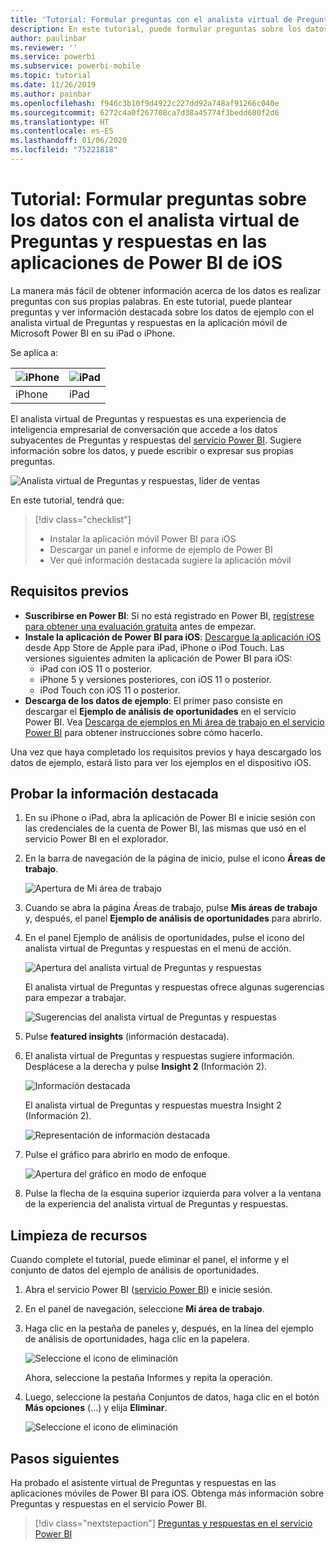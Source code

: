```yaml
---
title: 'Tutorial: Formular preguntas con el analista virtual de Preguntas y respuestas en las aplicaciones de iOS'
description: En este tutorial, puede formular preguntas sobre los datos de ejemplo con sus propias palabras con el analista virtual de Preguntas y respuestas de la aplicación móvil de Power BI del dispositivo iOS.
author: paulinbar
ms.reviewer: ''
ms.service: powerbi
ms.subservice: powerbi-mobile
ms.topic: tutorial
ms.date: 11/26/2019
ms.author: painbar
ms.openlocfilehash: f946c3b10f9d4922c227dd92a748af91266c040e
ms.sourcegitcommit: 6272c4a0f267708ca7d38a45774f3bedd680f2d6
ms.translationtype: HT
ms.contentlocale: es-ES
ms.lasthandoff: 01/06/2020
ms.locfileid: "75221818"
---
```

# <a name="tutorial-ask-questions-about-your-data-with-the-qa-virtual-analyst-in-the-power-bi-ios-apps"></a>Tutorial: Formular preguntas sobre los datos con el analista virtual de Preguntas y respuestas en las aplicaciones de Power BI de iOS

La manera más fácil de obtener información acerca de los datos es realizar preguntas con sus propias palabras. En este tutorial, puede plantear preguntas y ver información destacada sobre los datos de ejemplo con el analista virtual de Preguntas y respuestas en la aplicación móvil de Microsoft Power BI en su iPad o iPhone. 

Se aplica a:

| ![iPhone](./media/tutorial-mobile-apps-ios-qna/iphone-logo-50-px.png) | ![iPad](./media/tutorial-mobile-apps-ios-qna/ipad-logo-50-px.png) |
|:--- |:--- |
| iPhone |iPad |

El analista virtual de Preguntas y respuestas es una experiencia de inteligencia empresarial de conversación que accede a los datos subyacentes de Preguntas y respuestas del [servicio Power BI](https://powerbi.com). Sugiere información sobre los datos, y puede escribir o expresar sus propias preguntas.

![Analista virtual de Preguntas y respuestas, líder de ventas](./media/tutorial-mobile-apps-ios-qna/power-bi-ios-q-n-a-top-sale-intro.png)

En este tutorial, tendrá que:

> [!div class="checklist"]
> * Instalar la aplicación móvil Power BI para iOS
> * Descargar un panel e informe de ejemplo de Power BI
> * Ver qué información destacada sugiere la aplicación móvil

## <a name="prerequisites"></a>Requisitos previos

* **Suscribirse en Power BI**: Si no está registrado en Power BI, [regístrese para obtener una evaluación gratuita](https://app.powerbi.com/signupredirect?pbi_source=web) antes de empezar.
* **Instale la aplicación de Power BI para iOS**: [Descargue la aplicación iOS](https://apps.apple.com/app/microsoft-power-bi/id929738808) desde App Store de Apple para iPad, iPhone o iPod Touch. Las versiones siguientes admiten la aplicación de Power BI para iOS:
  * iPad con iOS 11 o posterior.
  * iPhone 5 y versiones posteriores, con iOS 11 o posterior. 
  * iPod Touch con iOS 11 o posterior.
* **Descarga de los datos de ejemplo**: El primer paso consiste en descargar el **Ejemplo de análisis de oportunidades** en el servicio Power BI. Vea [Descarga de ejemplos en Mi área de trabajo en el servicio Power BI](./mobile-apps-download-samples.md) para obtener instrucciones sobre cómo hacerlo.


Una vez que haya completado los requisitos previos y haya descargado los datos de ejemplo, estará listo para ver los ejemplos en el dispositivo iOS.

## <a name="try-featured-insights"></a>Probar la información destacada
1. En su iPhone o iPad, abra la aplicación de Power BI e inicie sesión con las credenciales de la cuenta de Power BI, las mismas que usó en el servicio Power BI en el explorador.

2. En la barra de navegación de la página de inicio, pulse el icono **Áreas de trabajo**.

    ![Apertura de Mi área de trabajo](./media/tutorial-mobile-apps-ios-qna/power-bi-qna-open-myworkspace.png)

3. Cuando se abra la página Áreas de trabajo, pulse **Mis áreas de trabajo** y, después, el panel **Ejemplo de análisis de oportunidades** para abrirlo.


3. En el panel Ejemplo de análisis de oportunidades, pulse el icono del analista virtual de Preguntas y respuestas en el menú de acción.

    ![Apertura del analista virtual de Preguntas y respuestas](./media/tutorial-mobile-apps-ios-qna/power-bi-qna-open-qna.png)

    El analista virtual de Preguntas y respuestas ofrece algunas sugerencias para empezar a trabajar.

    ![Sugerencias del analista virtual de Preguntas y respuestas](./media/tutorial-mobile-apps-ios-qna/power-bi-qna-suggestions.png)

3. Pulse **featured insights** (información destacada).

4. El analista virtual de Preguntas y respuestas sugiere información. Desplácese a la derecha y pulse **Insight 2** (Información 2).

    ![Información destacada](./media/tutorial-mobile-apps-ios-qna/power-bi-ios-qna-suggest-insight-2.png)

   El analista virtual de Preguntas y respuestas muestra Insight 2 (Información 2).

    ![Representación de información destacada](./media/tutorial-mobile-apps-ios-qna/power-bi-ios-qna-show-insight-2.png)

5. Pulse el gráfico para abrirlo en modo de enfoque.

    ![Apertura del gráfico en modo de enfoque](./media/tutorial-mobile-apps-ios-qna/power-bi-ios-qna-open-insight-2.png)

6. Pulse la flecha de la esquina superior izquierda para volver a la ventana de la experiencia del analista virtual de Preguntas y respuestas.

## <a name="clean-up-resources"></a>Limpieza de recursos

Cuando complete el tutorial, puede eliminar el panel, el informe y el conjunto de datos del ejemplo de análisis de oportunidades.

1. Abra el servicio Power BI ([servicio Power BI](https://app.powerbi.com)) e inicie sesión.

2. En el panel de navegación, seleccione **Mi área de trabajo**.

3. Haga clic en la pestaña de paneles y, después, en la línea del ejemplo de análisis de oportunidades, haga clic en la papelera.

    ![Seleccione el icono de eliminación](./media/tutorial-mobile-apps-ios-qna/power-bi-tutorial-mobile-apps-ios-qna-delete-opportunity-analysis-sample.png)

    Ahora, seleccione la pestaña Informes y repita la operación.

4. Luego, seleccione la pestaña Conjuntos de datos, haga clic en el botón **Más opciones** (...) y elija **Eliminar**.

    ![Seleccione el icono de eliminación](./media/tutorial-mobile-apps-ios-qna/power-bi-tutorial-mobile-apps-ios-qna-delete-opportunity-analysis-sample-datasets.png)

## <a name="next-steps"></a>Pasos siguientes

Ha probado el asistente virtual de Preguntas y respuestas en las aplicaciones móviles de Power BI para iOS. Obtenga más información sobre Preguntas y respuestas en el servicio Power BI.
> [!div class="nextstepaction"]
> [Preguntas y respuestas en el servicio Power BI](../end-user-q-and-a.md)